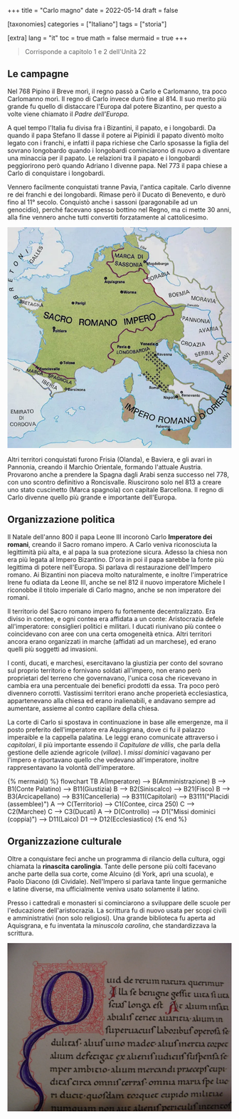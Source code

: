 +++
title = "Carlo magno"
date = 2022-05-14
draft = false

[taxonomies]
categories = ["Italiano"]
tags = ["storia"]

[extra]
lang = "it"
toc = true
math = false
mermaid = true
+++

> Corrisponde a capitolo 1 e 2 dell'Unità 22

## Le campagne
Nel 768 Pipino il Breve morì, il regno passò a Carlo e Carlomanno, tra poco Carlomanno morì. Il regno di Carlo invece durò fine al 814. Il suo merito più grande fu quello di distaccare l'Europa dal potere Bizantino, per questo a volte viene chiamato il *Padre dell'Europa*.

A quel tempo l'Italia fu divisa fra i Bizantini, il papato, e i longobardi. Da quando il papa Stefano II dasse il potere ai Pipinidi il papato diventò molto legato con i franchi, e infatti il papa richiese che Carlo sposasse la figlia del sovrano longobardo quando i longobardi cominciarono di nuovo a diventare una minaccia per il papato. Le relazioni tra il papato e i longobardi peggiorirono però quando Adriano I divenne papa. Nel 773 il papa chiese a Carlo di conquistare i longobardi.

Vennero facilmente conquistati tranne Pavia, l'antica capitale. Carlo divenne re dei franchi e dei longobardi. Rimase però il Ducato di Benevento, e durò fino al 11° secolo. Conquistò anche i sassoni (paragonabile ad un genocidio), perché facevano spesso bottino nel Regno, ma ci mette 30 anni, alla fine vennero anche tutti convertiti forzatamente al cattolicesimo.

![Mappa](/charlemagne/map.webp)

Altri territori conquistati furono Frisia (Olanda), e Baviera, e gli avari in Pannonia, creando il Marchio Orientale, formando l'attuale Austria. Provarono anche a prendere la Spagna dagli Arabi senza successo nel 778, con uno scontro definitivo a Roncisvalle. Riuscirono solo nel 813 a creare uno stato cuscinetto (Marca spagnola) con capitale Barcellona. Il regno di Carlo divenne quello più grande e importante dell'Europa.

## Organizzazione politica
Il Natale dell'anno 800 il papa Leone III incoronò Carlo **Imperatore dei romani**, creando il Sacro romano impero. A Carlo veniva riconosciuta la legittimità più alta, e al papa la sua protezione sicura. Adesso la chiesa non era più legata al Impero Bizantino. D'ora in poi il papa sarebbe la fonte più legittima di potere nell'Europa. Si parlava di restaurazione dell'Impero romano. Ai Bizantini non piaceva molto naturalmente, e inoltre l'imperatrice Irene fu odiata da Leone III, anche se nel 812 il nuovo imperatore Michele I riconobbe il titolo imperiale di Carlo magno, anche se non imperatore dei romani.

Il territorio del Sacro romano impero fu fortemente decentralizzato. Era diviso in contee, e ogni contea era affidata a un conte: Aristocrazia defele all'imperatore: consiglieri politici e militari. I ducati riunivano più contee o coincidevano con aree con una certa omogeneità etnica. Altri territori ancora erano organizzati in marche (affidati ad un marchese), ed erano quelli più soggetti ad invasioni.

I conti, ducati, e marchesi, esercitavano la giustizia per conto del sovrano sul proprio territorio e fornivano soldati all'impero, non erano però proprietari del terreno che governavano, l'unica cosa che ricevevano in cambia era una percentuale dei benefici prodotti da essa. Tra poco però divennero corrotti. Vastissimi territori erano anche properietà ecclesiastica, appartenevano alla chiesa ed erano inalienabili, e andavano sempre ad aumentare, assieme al contro capillare della chiesa.

La corte di Carlo si spostava in continuazione in base alle emergenze, ma il posto preferito dell'imperatore era Aquisgrana, dove ci fu il palazzo imperaible e la cappella palatina. Le leggi erano comunicate attraverso i *capitolari*, il più importante essendo il *Capitulare de villis*, che parla della gestione delle aziende agricole (*villae*). I *missi dominici* vagavano per l'impero e riportavano quello che vedevano all'imperatore, inoltre rappresentavano la volontà dell'imperatore.

{% mermaid() %}
flowchart TB
	A(Imperatore) --> B(Amministrazione)
  B --> B1(Conte Palatino) --> B11(Giustizia)
  B --> B2(Siniscalco) --> B21(Fisco)
  B --> B3(Arcicapellano) --> B31(Cancelleria) --> B311(Capitolari) --> B3111("Placidi (assemblee)")
  A --> C(Territorio) --> C1(Contee, circa 250)
  C --> C2(Marchee)
  C --> C3(Ducati)
  A --> D(Controllo) --> D1("Missi dominici (coppia)") --> D11(Laico)
  D1 --> D12(Ecclesiastico)
{% end %}

## Organizzazione culturale
Oltre a conquistare feci anche un programma di rilancio della cultura, oggi chiamata la **rinascita carolingia**. Tante delle persone più colti facevano anche parte della sua corte, come Alcuino (di York, aprì una scuola), e Paolo Diacono (di Cividale). Nell'Impero si parlava tante lingue germaniche e latine diverse, ma ufficialmente veniva usato solamente il latino.

Presso i cattedrali e monasteri si cominciarono a sviluppare delle scuole per l'educazione dell'aristocrazia. La scrittura fu di nuovo usata per scopi civili e amministrativi (non solo religiosi). Una grande biblioteca fu aperta ad Aquisgrana, e fu inventata la *minuscola carolina*, che standardizzava la scrittura.

![Minuscola carolina](/charlemagne/writing.webp)
